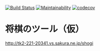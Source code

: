 [![Build Status](https://travis-ci.org/akicho8/shogi_web.svg?branch=master)](https://travis-ci.org/akicho8/shogi_web)
[![Maintainability](https://api.codeclimate.com/v1/badges/fd64f82785dc8ebf12ae/maintainability)](https://codeclimate.com/github/akicho8/shogi_web/maintainability)
[![codecov](https://codecov.io/gh/akicho8/shogi_web/branch/master/graph/badge.svg)](https://codecov.io/gh/akicho8/shogi_web)

# 将棋のツール（仮）

http://tk2-221-20341.vs.sakura.ne.jp/shogi


